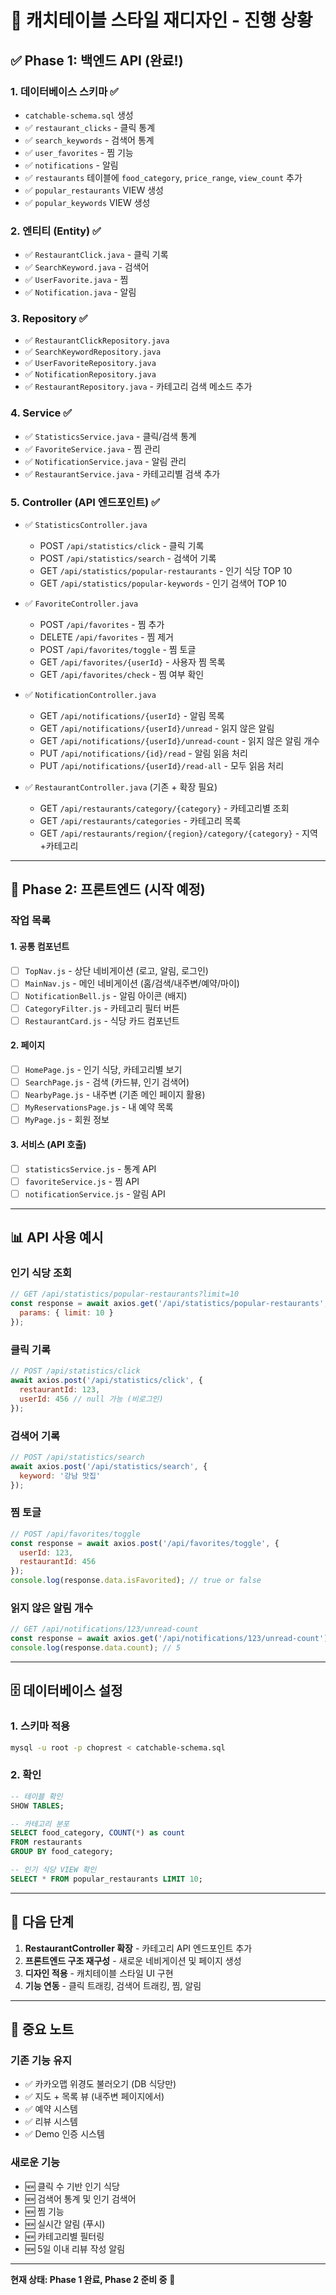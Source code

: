 # 🎯 캐치테이블 스타일 재디자인 - 진행 상황

## ✅ Phase 1: 백엔드 API (완료!)

### 1. 데이터베이스 스키마 ✅
- `catchable-schema.sql` 생성
- ✅ `restaurant_clicks` - 클릭 통계
- ✅ `search_keywords` - 검색어 통계  
- ✅ `user_favorites` - 찜 기능
- ✅ `notifications` - 알림
- ✅ `restaurants` 테이블에 `food_category`, `price_range`, `view_count` 추가
- ✅ `popular_restaurants` VIEW 생성
- ✅ `popular_keywords` VIEW 생성

### 2. 엔티티 (Entity) ✅
- ✅ `RestaurantClick.java` - 클릭 기록
- ✅ `SearchKeyword.java` - 검색어
- ✅ `UserFavorite.java` - 찜
- ✅ `Notification.java` - 알림

### 3. Repository ✅
- ✅ `RestaurantClickRepository.java`
- ✅ `SearchKeywordRepository.java`
- ✅ `UserFavoriteRepository.java`
- ✅ `NotificationRepository.java`
- ✅ `RestaurantRepository.java` - 카테고리 검색 메소드 추가

### 4. Service ✅
- ✅ `StatisticsService.java` - 클릭/검색 통계
- ✅ `FavoriteService.java` - 찜 관리
- ✅ `NotificationService.java` - 알림 관리
- ✅ `RestaurantService.java` - 카테고리별 검색 추가

### 5. Controller (API 엔드포인트) ✅
- ✅ `StatisticsController.java`
  - POST `/api/statistics/click` - 클릭 기록
  - POST `/api/statistics/search` - 검색어 기록
  - GET `/api/statistics/popular-restaurants` - 인기 식당 TOP 10
  - GET `/api/statistics/popular-keywords` - 인기 검색어 TOP 10

- ✅ `FavoriteController.java`
  - POST `/api/favorites` - 찜 추가
  - DELETE `/api/favorites` - 찜 제거
  - POST `/api/favorites/toggle` - 찜 토글
  - GET `/api/favorites/{userId}` - 사용자 찜 목록
  - GET `/api/favorites/check` - 찜 여부 확인

- ✅ `NotificationController.java`
  - GET `/api/notifications/{userId}` - 알림 목록
  - GET `/api/notifications/{userId}/unread` - 읽지 않은 알림
  - GET `/api/notifications/{userId}/unread-count` - 읽지 않은 알림 개수
  - PUT `/api/notifications/{id}/read` - 알림 읽음 처리
  - PUT `/api/notifications/{userId}/read-all` - 모두 읽음 처리

- ✅ `RestaurantController.java` (기존 + 확장 필요)
  - GET `/api/restaurants/category/{category}` - 카테고리별 조회
  - GET `/api/restaurants/categories` - 카테고리 목록
  - GET `/api/restaurants/region/{region}/category/{category}` - 지역+카테고리

---

## 🔄 Phase 2: 프론트엔드 (시작 예정)

### 작업 목록

#### 1. 공통 컴포넌트
- [ ] `TopNav.js` - 상단 네비게이션 (로고, 알림, 로그인)
- [ ] `MainNav.js` - 메인 네비게이션 (홈/검색/내주변/예약/마이)
- [ ] `NotificationBell.js` - 알림 아이콘 (배지)
- [ ] `CategoryFilter.js` - 카테고리 필터 버튼
- [ ] `RestaurantCard.js` - 식당 카드 컴포넌트

#### 2. 페이지
- [ ] `HomePage.js` - 인기 식당, 카테고리별 보기
- [ ] `SearchPage.js` - 검색 (카드뷰, 인기 검색어)
- [ ] `NearbyPage.js` - 내주변 (기존 메인 페이지 활용)
- [ ] `MyReservationsPage.js` - 내 예약 목록
- [ ] `MyPage.js` - 회원 정보

#### 3. 서비스 (API 호출)
- [ ] `statisticsService.js` - 통계 API
- [ ] `favoriteService.js` - 찜 API
- [ ] `notificationService.js` - 알림 API

---

## 📊 API 사용 예시

### 인기 식당 조회
```javascript
// GET /api/statistics/popular-restaurants?limit=10
const response = await axios.get('/api/statistics/popular-restaurants', {
  params: { limit: 10 }
});
```

### 클릭 기록
```javascript
// POST /api/statistics/click
await axios.post('/api/statistics/click', {
  restaurantId: 123,
  userId: 456 // null 가능 (비로그인)
});
```

### 검색어 기록
```javascript
// POST /api/statistics/search
await axios.post('/api/statistics/search', {
  keyword: '강남 맛집'
});
```

### 찜 토글
```javascript
// POST /api/favorites/toggle
const response = await axios.post('/api/favorites/toggle', {
  userId: 123,
  restaurantId: 456
});
console.log(response.data.isFavorited); // true or false
```

### 읽지 않은 알림 개수
```javascript
// GET /api/notifications/123/unread-count
const response = await axios.get('/api/notifications/123/unread-count');
console.log(response.data.count); // 5
```

---

## 🗄️ 데이터베이스 설정

### 1. 스키마 적용
```bash
mysql -u root -p choprest < catchable-schema.sql
```

### 2. 확인
```sql
-- 테이블 확인
SHOW TABLES;

-- 카테고리 분포
SELECT food_category, COUNT(*) as count 
FROM restaurants 
GROUP BY food_category;

-- 인기 식당 VIEW 확인
SELECT * FROM popular_restaurants LIMIT 10;
```

---

## 🎯 다음 단계

1. **RestaurantController 확장** - 카테고리 API 엔드포인트 추가
2. **프론트엔드 구조 재구성** - 새로운 네비게이션 및 페이지 생성
3. **디자인 적용** - 캐치테이블 스타일 UI 구현
4. **기능 연동** - 클릭 트래킹, 검색어 트래킹, 찜, 알림

---

## 📝 중요 노트

### 기존 기능 유지
- ✅ 카카오맵 위경도 불러오기 (DB 식당만)
- ✅ 지도 + 목록 뷰 (내주변 페이지에서)
- ✅ 예약 시스템
- ✅ 리뷰 시스템
- ✅ Demo 인증 시스템

### 새로운 기능
- 🆕 클릭 수 기반 인기 식당
- 🆕 검색어 통계 및 인기 검색어
- 🆕 찜 기능
- 🆕 실시간 알림 (푸시)
- 🆕 카테고리별 필터링
- 🆕 5일 이내 리뷰 작성 알림

---

**현재 상태: Phase 1 완료, Phase 2 준비 중** 🚀


